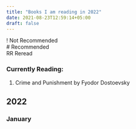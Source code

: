 ```yaml
---
title: "Books I am reading in 2022"
date: 2021-08-23T12:59:14+05:00
draft: false
---
```


! Not Recommended  
\# Recommended  
RR Reread

### Currently Reading:
1. Crime and Punishment by Fyodor Dostoevsky

## 2022

### January


